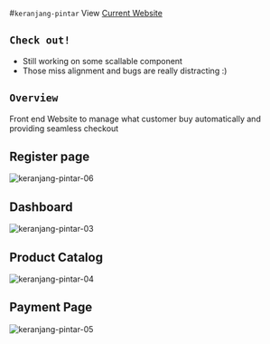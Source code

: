 #`keranjang-pintar`
View [Current Website](https://winatungmiharja.github.io/keranjang-pintar/)

## `Check out!`
- Still working on some scallable component
- Those miss alignment and bugs are really distracting :)


## `Overview`
Front end Website to manage what customer buy automatically and providing seamless checkout

## Register page
![keranjang-pintar-06](https://user-images.githubusercontent.com/64743796/121129529-0f132900-c868-11eb-874d-1906bf898718.png)

## Dashboard
![keranjang-pintar-03](https://user-images.githubusercontent.com/64743796/121129525-0de1fc00-c868-11eb-8b7e-798a136fa454.png)

## Product Catalog
![keranjang-pintar-04](https://user-images.githubusercontent.com/64743796/121129538-120e1980-c868-11eb-83b6-a926466e0959.png)

## Payment Page
![keranjang-pintar-05](https://user-images.githubusercontent.com/64743796/121129515-0ae70b80-c868-11eb-82dd-ad41022a444e.png)




